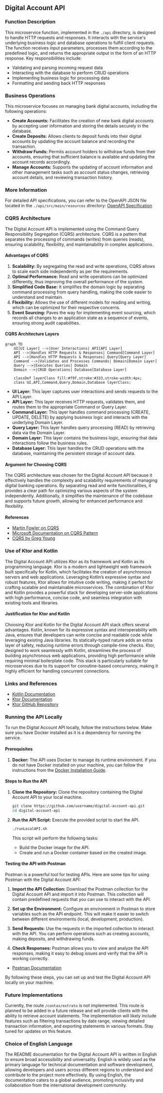 
## Digital Account API

### Function Description

This microservice function, implemented in the `./api` directory, is designed to handle HTTP requests and responses. It
interacts with the service's underlying business logic and database operations to fulfill client requests. The function
receives input parameters, processes them according to the predefined logic, and returns the appropriate output in the
form of an HTTP response. Key responsibilities include:

- Validating and parsing incoming request data
- Interacting with the database to perform CRUD operations
- Implementing business logic for processing data
- Formatting and sending back HTTP responses

### Business Operations

This microservice focuses on managing bank digital accounts, including the following operations:

- **Create Accounts:** Facilitates the creation of new bank digital accounts by accepting user information and storing
  the details securely in the database.
- **Create Deposits:** Allows clients to deposit funds into their digital accounts by updating the account balance and
  recording the transaction.
- **Withdraw Funds:** Permits account holders to withdraw funds from their accounts, ensuring that sufficient balance is
  available and updating the account records accordingly.
- **Manage Accounts:** Supports the updating of account information and other management tasks such as account status
  changes, retrieving account details, and reviewing transaction history.

### More Information

For detailed API specifications, you can refer to the OpenAPI JSON file located in the `./api/src/main/resources` directory:
[OpenAPI Specification](./api/src/main/resources/ApiDescription.json)

### CQRS Architecture

The Digital Account API is implemented using the Command Query Responsibility Segregation (CQRS) architecture. CQRS is a
pattern that separates the processing of commands (writes) from queries (reads), ensuring scalability, flexibility, and
maintainability in complex applications.

#### Advantages of CQRS

1. **Scalability:** By segregating the read and write operations, CQRS allows to scale each side independently as per
   the requirements.
2. **Optimal Performance:** Read and write operations can be optimized differently, thus improving the overall
   performance of the system.
3. **Simplified Code Base:** It simplifies the domain logic by separating command processing from query handling, making
   the code easier to understand and maintain.
4. **Flexibility:** Allows the use of different models for reading and writing, which can be optimized for their
   respective concerns.
5. **Event Sourcing:** Paves the way for implementing event sourcing, which records all changes to an application state
   as a sequence of events, ensuring strong audit capabilities.

#### CQRS Architecture Layers

```mermaid
graph TD
    UI[UI Layer] -->|User Interactions| API[API Layer]
    API -->|Handles HTTP Requests & Responses| Command[Command Layer]
    API -->|Handles HTTP Requests & Responses| Query[Query Layer]
    Command -->|Validates and Processes Commands| Domain[Domain Layer]
    Query -->|Executes Queries| Domain
    Domain -->|CRUD Operations| Database[Database Layer]

    classDef layerClass fill:#f9f,stroke:#333,stroke-width:4px;
    class UI,API,Command,Query,Domain,Database layerClass;
```

- **UI Layer:** This layer captures user interactions and sends requests to the API Layer.
- **API Layer:** This layer receives HTTP requests, validates them, and routes them to the appropriate Command or Query
  Layer.
- **Command Layer:** This layer handles command processing (CREATE, UPDATE, DELETE) by applying business logic and
  interacts with the underlying Domain Layer.
- **Query Layer:** This layer handles query processing (READ) by retrieving data via the Domain Layer.
- **Domain Layer:** This layer contains the business logic, ensuring that data interactions follow the business rules.
- **Database Layer:** This layer handles the CRUD operations with the database, maintaining the persistent storage of
  account data.

#### Argument for Choosing CQRS

The CQRS architecture was chosen for the Digital Account API because it effectively handles the complexity and
scalability requirements of managing digital banking operations. By separating read and write functionalities, it
provides a clear path for optimizing various aspects of the system independently. Additionally, it simplifies the
maintenance of the codebase and supports future growth, allowing for enhanced performance and flexibility.

#### References

- [Martin Fowler on CQRS](https://martinfowler.com/bliki/CQRS.html)
- [Microsoft Documentation on CQRS Pattern](https://docs.microsoft.com/en-us/azure/architecture/patterns/cqrs)
- [CQRS by Greg Young](https://cqrs.files.wordpress.com/2010/11/cqrs_documents.pdf)

### Use of Ktor and Kotlin

The Digital Account API utilizes Ktor as its framework and Kotlin as its programming language. Ktor is a modern and
lightweight web framework built specifically for Kotlin, which facilitates the creation of asynchronous servers and web
applications. Leveraging Kotlin’s expressive syntax and robust features, Ktor allows for intuitive code writing, making
it perfect for crafting scalable and maintainable microservices. The combination of Ktor and Kotlin provides a powerful
stack for developing server-side applications with high performance, concise code, and seamless integration with
existing tools and libraries.

#### Justification for Ktor and Kotlin

Choosing Ktor and Kotlin for the Digital Account API stack offers several advantages. Kotlin, known for its expressive
syntax and interoperability with Java, ensures that developers can write concise and readable code while leveraging
existing Java libraries. Its statically-typed nature adds an extra layer of safety, reducing runtime errors through
compile-time checks. Ktor, designed to work seamlessly with Kotlin, streamlines the process of building asynchronous web
applications, providing high performance while requiring minimal boilerplate code. This stack is particularly suitable
for microservices due to its support for coroutine-based concurrency, making it highly efficient for handling concurrent
connections.

### Links and References

- [Kotlin Documentation](https://kotlinlang.org/docs/home.html)
- [Ktor Documentation](https://ktor.io/docs/)
- [Ktor GitHub Repository](https://github.com/ktorio/ktor)

### Running the API Locally

To run the Digital Account API locally, follow the instructions below. Make sure you have Docker installed as it is a
dependency for running the service.

#### Prerequisites

1. **Docker:** The API uses Docker to manage its runtime environment. If you do not have Docker installed on your
   machine, you can follow the instructions from the [Docker Installation Guide](https://docs.docker.com/get-docker/).

#### Steps to Run the API

1. **Clone the Repository:** Clone the repository containing the Digital Account API to your local machine.
    ```sh
    git clone https://github.com/username/digital-account-api.git
    cd digital-account-api
    ```

2. **Run the API Script:** Execute the provided script to start the API.
    ```sh
    ./runLocalAPI.sh
    ```

   This script will perform the following tasks:
    - Build the Docker image for the API.
    - Create and run a Docker container based on the created image.

#### Testing the API with Postman

Postman is a powerful tool for testing APIs. Here are some tips for using Postman with the Digital Account API:

1. **Import the API Collection:** Download the Postman collection for the Digital Account API and import it into
   Postman. This collection will contain predefined requests that you can use to interact with the API.

2. **Set up the Environment:** Configure an environment in Postman to store variables such as the API endpoint. This
   will make it easier to switch between different environments (local, development, production).

3. **Send Requests:** Use the requests in the imported collection to interact with the API. You can perform operations
   such as creating accounts, making deposits, and withdrawing funds.

4. **Check Responses:** Postman allows you to view and analyze the API responses, making it easy to debug issues and
   verify that the API is working correctly.

- [Postman Documentation](https://learning.postman.com/docs/getting-started/introduction/)

By following these steps, you can set up and test the Digital Account API locally on your machine.

### Future Implementations

Currently, the route `/contas/extrato` is not implemented. This route is planned to be added in a future release and
will provide clients with the ability to retrieve account statements. The implementation will likely include features
such as filtering transactions by date range, viewing detailed transaction information, and exporting statements in
various formats. Stay tuned for updates on this feature.

### Choice of English Language

The README documentation for the Digital Account API is written in English to ensure broad accessibility and
universality. English is widely used as the primary language for technical documentation and software development,
allowing developers and users across different regions to understand and contribute to the project more effectively. By
using English, the documentation caters to a global audience, promoting inclusivity and collaboration from the
international development community.